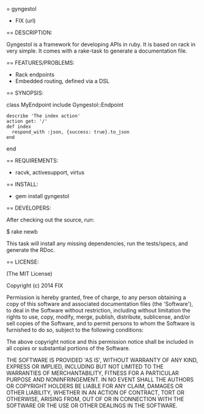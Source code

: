 = gyngestol

* FIX (url)

== DESCRIPTION:

Gyngestol is a framework for developing APIs in ruby. It is based on rack in very simple. It comes with a rake-task to generate a documentation file.

== FEATURES/PROBLEMS:

* Rack endpoints
* Embedded routing, defined via a DSL

== SYNOPSIS:

  class MyEndpoint
    include Gyngestol::Endpoint

    describe 'The index action'
    action get: '/'
    def index
      respond_with :json, {success: true}.to_json
    end
  end

== REQUIREMENTS:

* racvk, activesupport, virtus

== INSTALL:

* gem install gyngestol

== DEVELOPERS:

After checking out the source, run:

  $ rake newb

This task will install any missing dependencies, run the tests/specs,
and generate the RDoc.

== LICENSE:

(The MIT License)

Copyright (c) 2014 FIX

Permission is hereby granted, free of charge, to any person obtaining
a copy of this software and associated documentation files (the
'Software'), to deal in the Software without restriction, including
without limitation the rights to use, copy, modify, merge, publish,
distribute, sublicense, and/or sell copies of the Software, and to
permit persons to whom the Software is furnished to do so, subject to
the following conditions:

The above copyright notice and this permission notice shall be
included in all copies or substantial portions of the Software.

THE SOFTWARE IS PROVIDED 'AS IS', WITHOUT WARRANTY OF ANY KIND,
EXPRESS OR IMPLIED, INCLUDING BUT NOT LIMITED TO THE WARRANTIES OF
MERCHANTABILITY, FITNESS FOR A PARTICULAR PURPOSE AND NONINFRINGEMENT.
IN NO EVENT SHALL THE AUTHORS OR COPYRIGHT HOLDERS BE LIABLE FOR ANY
CLAIM, DAMAGES OR OTHER LIABILITY, WHETHER IN AN ACTION OF CONTRACT,
TORT OR OTHERWISE, ARISING FROM, OUT OF OR IN CONNECTION WITH THE
SOFTWARE OR THE USE OR OTHER DEALINGS IN THE SOFTWARE.
